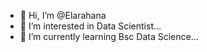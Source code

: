 - 👋 Hi, I’m @Elarahana
- 👀 I’m interested in Data Scientist...
- 🌱 I’m currently learning Bsc Data Science...


<!---
Elarahana/Elarahana is a ✨ special ✨ repository because its `README.md` (this file) appears on your GitHub profile.
You can click the Preview link to take a look at your changes.
--->
